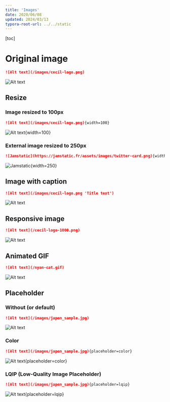 ```yaml
---
title: 'Images'
date: 2020/06/08
updated: 2024/03/13
typora-root-url: ../../static
---
```

<!-- break -->
[toc]

# Original image

```markdown
![Alt text](/images/cecil-logo.png)
```

![Alt text](/images/cecil-logo.png)

## Resize

### Image resized to 100px

```markdown
![Alt text](/images/cecil-logo.png){width=100}
```

![Alt text](/images/cecil-logo.png){width=100}

### External image resized to 250px

```markdown
![Jamstatic](https://jamstatic.fr/assets/images/twitter-card.png){width=250}
```

![Jamstatic](https://jamstatic.fr/assets/images/twitter-card.png){width=250}

## Image with caption

```markdown
![Alt text](/images/cecil-logo.png 'Title text')
```

![Alt text](/images/cecil-logo.png 'Title text')

## Responsive image

```markdown
![Alt text](/cecil-logo-1000.png)
```

![Alt text](/cecil-logo-1000.png)

## Animated GIF

```markdown
![Alt text](/nyan-cat.gif)
```

![Alt text](/nyan-cat.gif)

## Placeholder

### Without (or default)

```markdown
![Alt text](/images/japon_sample.jpg)
```

![Alt text](/images/japon_sample.jpg)

### Color

```markdown
![Alt text](/images/japon_sample.jpg){placeholder=color}
```

![Alt text](/images/japon_sample.jpg){placeholder=color}

### LQIP (Low-Quality Image Placeholder)

```markdown
![Alt text](/images/japon_sample.jpg){placeholder=lqip}
```

![Alt text](/images/japon_sample.jpg){placeholder=lqip}

